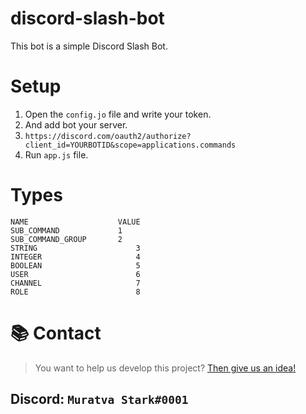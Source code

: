 # discord-slash-bot

This bot is a simple Discord Slash Bot.

# Setup

1. Open the `config.jo` file and write your token.
2. And add bot your server.
3. `https://discord.com/oauth2/authorize?client_id=YOURBOTID&scope=applications.commands`
4. Run `app.js` file.

# Types

```
NAME	                VALUE
SUB_COMMAND	            1
SUB_COMMAND_GROUP	    2
STRING	                    3
INTEGER	                    4
BOOLEAN	                    5
USER	                    6
CHANNEL	                    7
ROLE	                    8
```

# 📚 Contact

> You want to help us develop this project? [Then give us an idea!](https://github.com/muratvastark/discord-slash-bot/issues)

## Discord: `Muratva Stark#0001`

